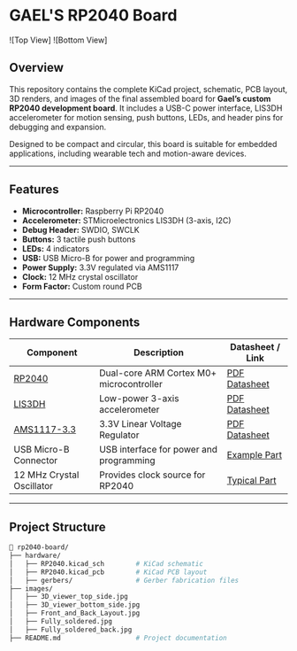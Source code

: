# GAEL'S RP2040 Board

![Top View]
![Bottom View]

## Overview

This repository contains the complete KiCad project, schematic, PCB layout, 3D renders, and images of the final assembled board for **Gael’s custom RP2040 development board**. It includes a USB-C power interface, LIS3DH accelerometer for motion sensing, push buttons, LEDs, and header pins for debugging and expansion. 

Designed to be compact and circular, this board is suitable for embedded applications, including wearable tech and motion-aware devices.

---

## Features

- **Microcontroller:** Raspberry Pi RP2040
- **Accelerometer:** STMicroelectronics LIS3DH (3-axis, I2C)
- **Debug Header:** SWDIO, SWCLK
- **Buttons:** 3 tactile push buttons
- **LEDs:** 4 indicators
- **USB:** USB Micro-B for power and programming
- **Power Supply:** 3.3V regulated via AMS1117
- **Clock:** 12 MHz crystal oscillator
- **Form Factor:** Custom round PCB

---

## Hardware Components

| Component       | Description                                                       | Datasheet / Link |
|----------------|-------------------------------------------------------------------|------------------|
| [RP2040](https://www.raspberrypi.com/documentation/microcontrollers/rp2040.html) | Dual-core ARM Cortex M0+ microcontroller | [PDF Datasheet](https://datasheets.raspberrypi.com/rp2040/rp2040-datasheet.pdf) |
| [LIS3DH](https://www.st.com/en/mems-and-sensors/lis3dh.html)                     | Low-power 3-axis accelerometer             | [PDF Datasheet](https://www.st.com/resource/en/datasheet/lis3dh.pdf) |
| [AMS1117-3.3](https://www.advanced-monolithic.com/pdf/ds1117.pdf)                | 3.3V Linear Voltage Regulator              | [PDF Datasheet](https://www.advanced-monolithic.com/pdf/ds1117.pdf) |
| USB Micro-B Connector | USB interface for power and programming           | [Example Part](https://www.sparkfun.com/products/9966) |
| 12 MHz Crystal Oscillator | Provides clock source for RP2040                    | [Typical Part](https://www.digikey.com/en/products/detail/ecs-inc/ECS-120-12-33A-EN/3083686) |

---

## Project Structure

```bash
📁 rp2040-board/
├── hardware/
│   ├── RP2040.kicad_sch        # KiCad schematic
│   ├── RP2040.kicad_pcb        # KiCad PCB layout
│   ├── gerbers/                # Gerber fabrication files
├── images/
│   ├── 3D_viewer_top_side.jpg
│   ├── 3D_viewer_bottom_side.jpg
│   ├── Front_and_Back_Layout.jpg
│   ├── Fully_soldered.jpg
│   ├── Fully_soldered_back.jpg
├── README.md                   # Project documentation
